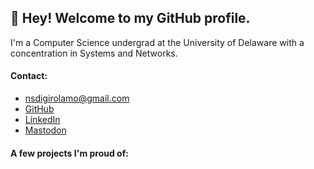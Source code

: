 ## 👋 Hey! Welcome to my GitHub profile.

I'm a Computer Science undergrad at the University of Delaware with a 
concentration in Systems and Networks.

#### Contact:

- nsdigirolamo@gmail.com
- [GitHub](https://github.com/nsdigirolamo)
- [LinkedIn](https://www.linkedin.com/in/nsdigirolamo/)
- [Mastodon](https://hachyderm.io/@nsdigirolamo)

#### A few projects I'm proud of:
